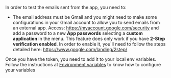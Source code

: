 In order to test the emails sent from the app, you need to: 

- The email address must be Gmail and you might need to make some configurations in your Gmail account to allow you to send emails from an external app. Access: https://myaccount.google.com/security and add a password to a new **App passwords** selecting a **custom application** in the menu.
This feature does only work if you have **2-Step verification enabled**. In order to enable it, you'll need to follow the steps detailed here: https://www.google.com/landing/2step/

Once you have the token, you need to add it to your local env variables. Follow the instructions at [Environment variables](environment-variables) to know how to configure your variables